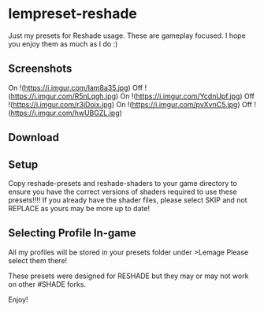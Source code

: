 # lempreset-reshade
Just my presets for Reshade usage. These are gameplay focused.
I hope you enjoy them as much as I do :)

## Screenshots
On
!(https://i.imgur.com/Iam8a35.jpg)
Off
!(https://i.imgur.com/R5nLqgh.jpg)
On
!(https://i.imgur.com/YcdnUpf.jpg)
Off
!(https://i.imgur.com/r3jDoix.jpg)
On
!(https://i.imgur.com/pvXvnC5.jpg)
Off
!(https://i.imgur.com/hwUBGZL.jpg)
## Download

## Setup
Copy reshade-presets and reshade-shaders to your game directory to ensure you have the correct versions of shaders required to use these presets!!!! If you already have the shader files, please select SKIP and not REPLACE as yours may be more up to date!

## Selecting Profile In-game
All my profiles will be stored in your presets folder under >Lemage
Please select them there!

These presets were designed for RESHADE but they may or may not work on other #SHADE forks.

Enjoy!
